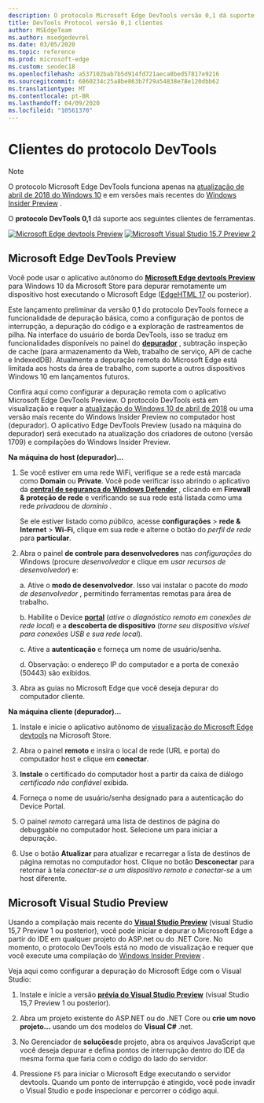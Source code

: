```yaml
---
description: O protocolo Microsoft Edge DevTools versão 0,1 dá suporte aos seguintes clientes de ferramentas.
title: DevTools Protocol versão 0,1 clientes
author: MSEdgeTeam
ms.author: msedgedevrel
ms.date: 03/05/2020
ms.topic: reference
ms.prod: microsoft-edge
ms.custom: seodec18
ms.openlocfilehash: a537102bab7b5d914fd721aeca8bed57817e9216
ms.sourcegitcommit: 6860234c25a8be863b7f29a54838e78e120dbb62
ms.translationtype: MT
ms.contentlocale: pt-BR
ms.lasthandoff: 04/09/2020
ms.locfileid: "10561370"
---
```

# Clientes do protocolo DevTools

> [!NOTE]
> O protocolo Microsoft Edge DevTools funciona apenas na [atualização de abril de 2018 do Windows 10](https://blogs.windows.com/windowsexperience/2018/04/30/how-to-get-the-windows-10-april-2018-update/#5VXkQMU41CJzZPER.97) e em versões mais recentes do [Windows Insider Preview](https://insider.windows.com/en-us/getting-started/) .

O **protocolo DevTools 0,1** dá suporte aos seguintes clientes de ferramentas.

[ ![ Microsoft Edge devtools Preview](../media/microsoft-edge-devtools.png)](#microsoft-edge-devtools-preview) [ ![ Microsoft Visual Studio 15,7 Preview 2](../media/visual-studio-2017.png)](#microsoft-visual-studio-preview)

## Microsoft Edge DevTools Preview

Você pode usar o aplicativo autônomo do [**Microsoft Edge devtools Preview**](https://www.microsoft.com/store/p/microsoft-edge-devtools-preview/9mzbfrmz0mnj?activetab=pivot%3aoverviewtab) para Windows 10 da Microsoft Store para depurar remotamente um dispositivo host executando o Microsoft Edge ([EdgeHTML 17](../../dev-guide.md) ou posterior).

Este lançamento preliminar da versão 0,1 do protocolo DevTools fornece a funcionalidade de depuração básica, como a configuração de pontos de interrupção, a depuração do código e a exploração de rastreamentos de pilha. Na interface do usuário de borda DevTools, isso se traduz em funcionalidades disponíveis no painel do [**depurador**](../../devtools-guide/debugger.md) , subtração inspeção de cache (para armazenamento da Web, trabalho de serviço, API de cache e IndexedDB). Atualmente a depuração remota do Microsoft Edge está limitada aos hosts da área de trabalho, com suporte a outros dispositivos Windows 10 em lançamentos futuros.

Confira aqui como configurar a depuração remota com o aplicativo Microsoft Edge DevTools Preview. O protocolo DevTools está em visualização e requer a [atualização do Windows 10 de abril de 2018](https://blogs.windows.com/windowsexperience/2018/04/30/how-to-get-the-windows-10-april-2018-update/#5VXkQMU41CJzZPER.97) ou uma versão mais recente do Windows Insider Preview no computador host (depurador). O aplicativo Edge DevTools Preview (usado na máquina do depurador) será executado na atualização dos criadores de outono (versão 1709) e compilações do Windows Insider Preview.

**Na máquina do host (depurador)...**

1. Se você estiver em uma rede WiFi, verifique se a rede está marcada como **Domain** ou **Private**. Você pode verificar isso abrindo o aplicativo da [**central de segurança do Windows Defender**](/windows/security/threat-protection/windows-defender-security-center/windows-defender-security-center) , clicando em **Firewall & proteção de rede** e verificando se sua rede está listada como uma rede *privada*ou de *domínio* . 

    Se ele estiver listado como *público*, acesse **configurações**  >  **rede & Internet**  >  **Wi-Fi**, clique em sua rede e alterne o botão do *perfil de rede* para **particular**.

2. Abra o painel **de controle para desenvolvedores** nas *configurações* do Windows (procure *desenvolvedor* e clique em *usar recursos de desenvolvedor*) e: 

    a. Ative o **modo de desenvolvedor**. Isso vai instalar o pacote do *modo de desenvolvedor* , permitindo ferramentas remotas para área de trabalho.

    b. Habilite o Device [**portal**](/windows/uwp/debug-test-perf/device-portal) (*ative o diagnóstico remoto em conexões de rede local*) e a **descoberta de dispositivo** (*torne seu dispositivo visível para conexões USB e sua rede local*).

    c. Ative a **autenticação** e forneça um nome de usuário/senha.

    d. Observação: o endereço IP do computador e a porta de conexão (50443) são exibidos.

3. Abra as guias no Microsoft Edge que você deseja depurar do computador cliente.

**Na máquina cliente (depurador)...**

1.  Instale e inicie o aplicativo autônomo de [visualização do Microsoft Edge devtools](https://www.microsoft.com/store/p/microsoft-edge-devtools-preview/9mzbfrmz0mnj?activetab=pivot%3aoverviewtab) na Microsoft Store.

2. Abra o painel **remoto** e insira o local de rede (URL e porta) do computador host e clique em **conectar**.

3. **Instale** o certificado do computador host a partir da caixa de diálogo *certificado não confiável* exibida.

4. Forneça o nome de usuário/senha designado para a autenticação do Device Portal.

5. O painel *remoto* carregará uma lista de destinos de página do debuggable no computador host. Selecione um para iniciar a depuração.

6. Use o botão **Atualizar** para atualizar e recarregar a lista de destinos de página remotas no computador host. Clique no botão **Desconectar** para retornar à tela *conectar-se a um dispositivo remoto e conectar-se* a um host diferente.

## Microsoft Visual Studio Preview

Usando a compilação mais recente do [**Visual Studio Preview**](https://www.visualstudio.com/vs/preview/) (visual Studio 15,7 Preview 1 ou posterior), você pode iniciar e depurar o Microsoft Edge a partir do IDE em qualquer projeto do ASP.net ou do .NET Core. No momento, o protocolo DevTools está no modo de visualização e requer que você execute uma compilação do [Windows Insider Preview](https://insider.windows.com/en-us/getting-started/) .

Veja aqui como configurar a depuração do Microsoft Edge com o Visual Studio:

1.  Instale e inicie a versão [**prévia do Visual Studio Preview**](https://www.visualstudio.com/vs/preview/) (visual Studio 15,7 Preview 1 ou posterior).

2. Abra um projeto existente do ASP.NET ou do .NET Core ou **crie um novo projeto...** usando um dos modelos do **Visual C#** .net.

3. No Gerenciador de **soluções**de projeto, abra os arquivos JavaScript que você deseja depurar e defina pontos de interrupção dentro do IDE da mesma forma que faria com o código do lado do servidor.

4. Pressione `F5` para iniciar o Microsoft Edge executando o servidor devtools. Quando um ponto de interrupção é atingido, você pode invadir o Visual Studio e pode inspecionar e percorrer o código aqui.
